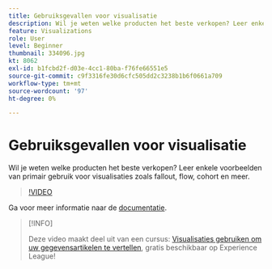 ```yaml
---
title: Gebruiksgevallen voor visualisatie
description: Wil je weten welke producten het beste verkopen? Leer enkele voorbeelden van primair gebruik voor visualisaties zoals fallout, flow, cohort en meer.
feature: Visualizations
role: User
level: Beginner
thumbnail: 334096.jpg
kt: 8062
exl-id: b1fcbd2f-d03e-4cc1-80ba-f76fe66551e5
source-git-commit: c9f3316fe30d6cfc505dd2c3238b1b6f0661a709
workflow-type: tm+mt
source-wordcount: '97'
ht-degree: 0%

---
```


# Gebruiksgevallen voor visualisatie

Wil je weten welke producten het beste verkopen? Leer enkele voorbeelden van primair gebruik voor visualisaties zoals fallout, flow, cohort en meer.

>[!VIDEO](https://video.tv.adobe.com/v/334096/?quality=12&learn=on)

Ga voor meer informatie naar de [documentatie](https://experienceleague.adobe.com/docs/data-workbench/using/dashboard/visualizations/visualization-types/c-visualization-types.html?lang=en).

>[!INFO]
>
> Deze video maakt deel uit van een cursus: [Visualisaties gebruiken om uw gegevensartikelen te vertellen](https://experienceleague.adobe.com/?recommended=Analytics-U-1-2021.1.visualizations), gratis beschikbaar op Experience League!
